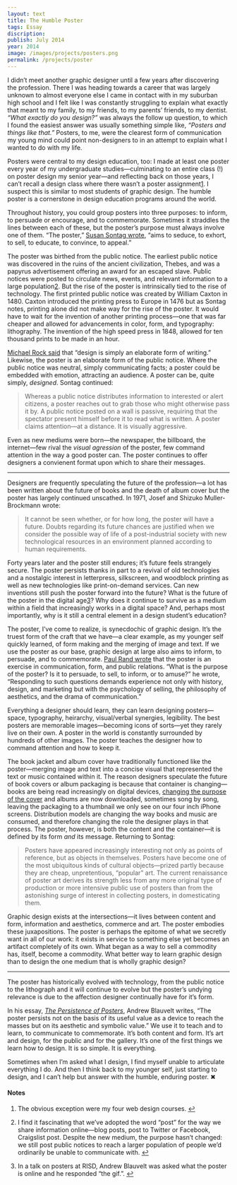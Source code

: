 ```yaml
---
layout: text
title: The Humble Poster
tags: Essay
discription:
publish: July 2014
year: 2014
image: /images/projects/posters.png
permalink: /projects/poster
---
```



<p>I didn’t meet another graphic designer until a few years after discovering the profession. There I was heading towards a career that was largely unknown to almost everyone else I came in contact with in my suburban high school and I felt like I was constantly struggling to explain what exactly that meant to my family, to my friends, to my parents’ friends, to my dentist. <I>“What exactly do you design?”</I> was always the follow up question, to which I found the easiest answer was usually something simple like, <I>“Posters and things like that.”</i> Posters, to me, were the clearest form of communication my young mind could point non-designers to in an attempt to explain what I wanted to do with my life.</P>

<p>Posters were central to my design education, too: I made at least one poster every year of my undergraduate studies—culminating to an entire class (!) on poster design my senior year—and reflecting back on those years, I can’t recall a design class where there wasn’t a poster assignment<a id="footnote-1-ref" class="footnote" href="#footnote-1">1</a>. I suspect this is similar to most students of graphic design. The humble poster is a cornerstone in design education programs around the world.</p>

<p>Throughout history, you could group posters into three purposes: to inform, to persuade or encourage, and to commemorate. Sometimes it straddles the lines between each of these, but the poster’s purpose must always involve one of them. “The poster,” <a href="http://www.typonica.com/utaj_395/read/sontag_posters.htm">Susan Sontag wrote</A>, “aims to seduce, to exhort, to sell, to educate, to convince, to appeal.”</P>

<p>The poster was birthed from the public notice. The earliest public notice was discovered in the ruins of the ancient civilization, Thebes, and was a papyrus advertisement offering an award for an escaped slave. Public notices were posted to circulate news, events, and relevant information to a large population<a id="footnote-2-ref" class="footnote" href="#footnote-2">2</a>. But the rise of the poster is intrinsically tied to the rise of technology. The first printed public notice was created by William Caxton in 1480. Caxton introduced the printing press to Europe in 1476 but as Sontag notes, printing alone did not make way for the rise of the poster. It would have to wait for the invention of another printing process—one that was far cheaper and allowed for advancements in color, form, and typography: lithography. The invention of the high speed press in 1848, allowed for ten thousand prints to be made in an hour.</P>

<P><a href="http://observermedia.designobserver.com/audio/michael-rock/37964/">Michael Rock said</A> that “design is simply an elaborate form of writing.” Likewise, the poster is an elaborate form of the public notice. Where the public notice was neutral, simply communicating facts; a poster could be embedded with emotion, attracting an audience. A poster can be, quite simply, <i>designed</i>. Sontag continued:</P>

<blockquote><P>Whereas a public notice distributes information to interested or alert citizens, a poster reaches out to grab those who might otherwise pass it by. A public notice posted on a wall is passive, requiring that the spectator present himself before it to read what is written. A poster claims attention—at a distance. It is visually aggressive.</P></blockquote>

<p>Even as new mediums were born—the newspaper, the billboard, the internet—few rival the <i>visual agression</i> of the poster, few command attention in the way a good poster can. The poster continues to offer designers a convienent format upon which to share their messages.</p>

<hr>

<p>Designers are frequently speculating the future of the profession—a lot has been written about the future of books and the death of album cover but the poster has largely continued unscathed. In 1971, Josef and Shizuko Muller-Brockmann wrote:</p>

<blockquote><p>It cannot be seen whether, or for how long, the poster will have a future. Doubts regarding its future chances are justified when we consider the possible way of life of a post-industrial society with new technological resources in an environment planned according to human requirements.</P></blockquote>

<p>Forty years later and the poster still endures; it’s future feels strangely secure. The poster persists thanks in part to a revival of old technologies and a nostalgic interest in letterpress, silkscreen, and woodblock printing as well as new technologies like print-on-demand services. Can new inventions still push the poster forward into the future? What is the future of the poster in the digital age<a id="footnote-3-ref" class="footnote" href="#footnote-3">3</a>? Why does it continue to survive as a medium within a field that increasingly works in a digital space? And, perhaps most importantly, why is it still a central element in a design student’s education?</p>

<p>The poster, I’ve come to realize, is synecdochic of graphic design. It’s the truest form of the craft that we have—a clear example, as my younger self quickly learned, of form making and the merging of image and text. If we use the poster as our base, graphic design at large also aims to inform, to persuade, and to commemorate. <a href="http://www.amazon.com/From-Lascaux-Brooklyn-Paul-Rand/dp/0300066767/ref=sr_1_1?ie=UTF8&qid=1406729816&sr=8-1&keywords=from+lascaux+to+brooklyn">Paul Rand wrote</a> that the poster is an exercise in communication, form, and public relations. “What is the purpose of the poster? Is it to persuade, to sell, to inform, or to amuse?” he wrote, “Responding to such questions demands experience not only with history, design, and marketing but with the psychology of selling, the philosophy of aesthetics, and the drama of communication.”</p>

<p>Everything a designer should learn, they can learn designing posters—space, typography, heirarchy, visual/verbal synergies, legibility. The best posters are memorable images—becoming icons of sorts—yet they rarely live on their own. A poster in the world is constantly surrounded by hundreds of other images. The poster teaches the designer how to command attention and how to keep it.</p>

<p>The book jacket and album cover have traditionally functioned like the poster—merging image and text into a concise visual that represented the text or music contained within it. The reason designers speculate the future of book covers or album packaging is because that container is changing—books are being read increasingly on digital devices, <a href="http://craigmod.com/journal/hack_the_cover/">changing the purpose of the cover</a> and albums are now downloaded, sometimes song by song, leaving the packaging to a thumbnail we only see on our four inch iPhone screens. Distribution models are changing the way books and music are consumed, and therefore changing the role the designer plays in that process. The poster, however, is both the content and the container—it is defined by its form <i>and</i> its message. Returning to Sontag:</p>

<blockquote><P>Posters have appeared increasingly interesting not only as points of reference, but as objects in themselves. Posters have become one of the most ubiquitous kinds of cultural objects—prized partly because they are cheap, unpretentious, “popular” art. The current renaissance of poster art derives its strength less from any more original type of production or more intensive public use of posters than from the astonishing surge of interest in collecting posters, in domesticating them.</P></blockquote>

<p>Graphic design exists at the intersections—it lives between content and form, information and aesthetics, commerce and art. The poster embodies these juxapositions. The poster is perhaps the epitome of what we secretly want in all of our work: it exists in service to something else yet becomes an artifact completely of its own. What began as a way to sell a commodity has, itself, become a commodity. What better way to learn graphic design than to design the one medium that is wholly graphic design?</p>

<hr>

<p>The poster has historically evolved with technology, from the public notice to the lithograph and it will continue to evolve but the poster’s undying relevance is due to the affection designer continually have for it’s form.</p>

<p>In his essay, <i><a href="http://www.walkerart.org/magazine/2011/the-persistence-of-posters">The Persistence of Posters</A></i>, Andrew Blauvelt writes, “The poster persists not on the basis of its useful value as a device to reach the masses but on its aesthetic and symbolic value.” We use it to teach and to learn, to communicate to commemorate. It’s both content and form. It’s art and design, for the public and for the gallery. It’s one of the first things we learn how to design. It is so simple. It is everything.</p>

<p>Sometimes when I’m asked what I design, I find myself unable to articulate everything I do. And then I think back to my younger self, just starting to design, and I can’t help but answer with the humble, enduring poster. &#10006;</p>

<!--Footnotes -->
<div class="notes">
<h4>Notes</h4>

<ol>
<li><p id="footnote-1">The obvious exception were my four web design courses. <a href="#footnote-1-ref">↩</a></p></li>

<li><p id="footnote-2">I find it fascinating that we’ve adopted the word “post” for the way we share information online—blog posts, post to Twitter or Facebook, Craigslist post. Despite the new medium, the purpose hasn’t changed: we still post public notices to reach a larger population of people we’d ordinarily be unable to communicate with. <a href="#footnote-2-ref">↩</a></p></li>

<li><p id="footnote-3">In a talk on posters at RISD, Andrew Blauvelt was asked what the poster is online and he responded “the gif.”. <a href="#footnote-3-ref">↩</a></p></li>
</ol>
</div>
